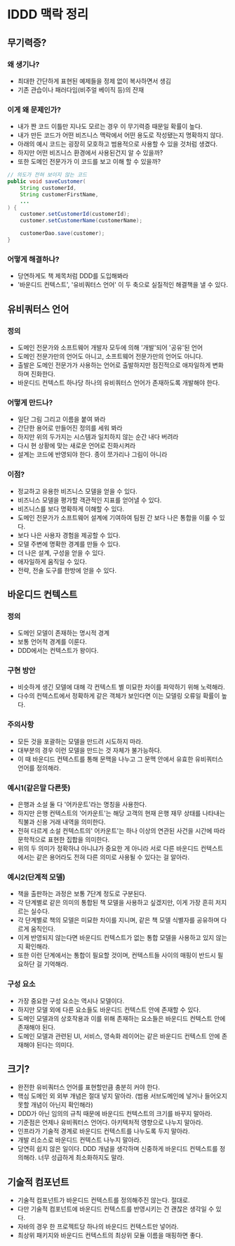 # IDDD 맥락 정리
## 무기력증?
### 왜 생기나?
- 최대한 간단하게 표현된 예제들을 정제 없이 복사하면서 생김
- 기존 관습이나 패러다임(비주얼 베이직 등)의 잔재

### 이게 왜 문제인가?
- 내가 짠 코드 이틀만 지나도 모르는 경우 이 무기력증 때문일 확률이 높다.
- 내가 만든 코드가 어떤 비즈니스 맥락에서 어떤 용도로 작성됐는지 명확하지 않다.
- 아래의 예시 코드는 굉장히 모호하고 범용적으로 사용할 수 있을 것처럼 생겼다.
- 하지만 어떤 비즈니스 환경에서 사용된건지 알 수 있을까?
- 또한 도메인 전문가가 이 코드를 보고 이해 할 수 있을까?
```java
// 의도가 전혀 보이지 않는 코드
public void saveCustomer(
    String customerId,
    String customerFirstName,
    ...
) {
    customer.setCustomerId(customerId);
    customer.setCustomerName(customerName);

    customerDao.save(customer);
}
```

### 어떻게 해결하나?
- 당연하게도 책 제목처럼 DDD를 도입해봐라
- '바운디드 컨텍스트', '유비쿼터스 언어' 이 두 축으로 실질적인 해결책을 낼 수 있다.

## 유비쿼터스 언어
### 정의
- 도메인 전문가와 소프트웨어 개발자 모두에 의해 '개발'되어 '공유'된 언어
- 도메인 전문가만의 언어도 아니고, 소프트웨어 전문가만의 언어도 아니다.
- 출발은 도메인 전문가가 사용하는 언어로 출발하지만 점진적으로 애자일하게 변화하며 진화한다.
- 바운디드 컨텍스트 하나당 하나의 유비쿼터스 언어가 존재하도록 개발해야 한다.

### 어떻게 만드나?
- 일단 그림 그리고 이름을 붙여 봐라
- 간단한 용어로 만들어진 정의를 세워 봐라
- 하지만 위의 두가지는 시스템과 일치하지 않는 순간 내다 버려라
- 다시 현 상황에 맞는 새로운 언어로 진화시켜라
- 설계는 코드에 반영되야 한다. 종이 쪼가리나 그림이 아니라

### 이점?
- 정교하고 유용한 비즈니스 모델을 얻을 수 있다.
- 비즈니스 모델을 평가할 객관적인 지표를 얻어낼 수 있다.
- 비즈니스를 보다 명확하게 이해할 수 있다.
- 도메인 전문가가 소프트웨어 설계에 기여하여 팀원 간 보다 나은 통합을 이룰 수 있다.
- 보다 나은 사용자 경험을 제공할 수 있다.
- 모델 주변에 명확한 경계를 만들 수 있다.
- 더 나은 설계, 구성을 얻을 수 있다.
- 애자일하게 움직일 수 있다.
- 전략, 전술 도구를 한방에 얻을 수 있다.

## 바운디드 컨텍스트
### 정의
- 도메인 모델이 존재하는 명시적 경계
- 보통 언어적 경계를 이룬다.
- DDD에서는 컨텍스트가 왕이다.

### 구현 방안
- 비슷하게 생긴 모델에 대해 각 컨텍스트 별 미묘한 차이를 파악하기 위해 노력해라.
- 다수의 컨텍스트에서 정확하게 같은 객체가 보인다면 이는 모델링 오류일 확률이 높다.

### 주의사항
- 모든 것을 포괄하는 모델을 만드려 시도하지 마라.
- 대부분의 경우 이런 모델을 만드는 것 자체가 불가능하다.
- 이 때 바운디드 컨텍스트를 통해 문맥을 나누고 그 문맥 안에서 유효한 유비쿼터스 언어를 정의해라.

### 예시1(같은말 다른뜻)
- 은행과 소설 둘 다 '어카운트'라는 명칭을 사용한다.
- 하지만 은행 컨텍스트의 '어카운트'는 해당 고객의 현재 은행 재무 상태를 나타내는 직불과 신용 거래 내역을 의미한다.
- 전혀 다르게 소설 컨텍스트의' 어카운트'는 하나 이상의 연관된 사건을 시간에 따라 문학적으로 표현한 집합을 의미한다.
- 위의 두 의미가 정확하냐 아니냐가 중요한 게 아니라 서로 다른 바운디드 컨텍스트에서는 같은 용어라도 전혀 다른 의미로 사용될 수 있다는 걸 알아라. 

### 예시2(단계적 모델)
- 책을 출판하는 과정은 보통 7단계 정도로 구분된다.
- 각 단계별로 같은 의미의 통합된 책 모델을 사용하고 싶겠지만, 이게 가장 흔히 저지르는 실수다.
- 각 단계별로 책의 모델은 미묘한 차이를 지니며, 같은 책 모델 식별자를 공유하며 다르게 움직인다.
- 이게 반영되지 않는다면 바운디드 컨텍스트가 없는 통합 모델을 사용하고 있지 않는지 확인해라.
- 또한 이런 단계에서는 통합이 필요할 것이며, 컨텍스트들 사이의 매핑이 반드시 필요하단 걸 기억해라.

### 구성 요소
- 가장 중요한 구성 요소는 역시나 모델이다.
- 하지만 모델 외에 다른 요소들도 바운디드 컨텍스트 안에 존재할 수 있다.
- 도메인 모델과의 상호작용과 이를 위해 존재하는 요소들은 바운디드 컨텍스트 안에 존재해야 된다.
- 도메인 모델과 관련된 UI, 서비스, 영속화 레이어는 같은 바운디드 컨텍스트 안에 존재해야 된다는 의미다.

## 크기?
- 완전한 유비쿼터스 언어를 표현할만큼 충분히 커야 한다.
- 핵심 도메인 외 외부 개념은 절대 넣지 말아라. (범용 서브도메인에 넣거나 들어오지 못할 개념이 아닌지 확인해라)
- DDD가 아닌 임의의 규칙 때문에 바운디드 컨텍스트의 크기를 바꾸지 말아라.
- 기준점은 언제나 유비쿼터스 언어다. 아키텍처적 영향으로 나누지 말아라.
- 인프라가 기술적 경계로 바운디드 컨텍스트를 나누도록 두지 말아라.
- 개발 리소스로 바운디드 컨텍스트 나누지 말아라.
- 당연히 쉽지 않은 일이다. DDD 개념을 생각하며 신중하게 바운디드 컨텍스트를 정의해라. 너무 성급하게 최소화하지도 말라.

## 기술적 컴포넌트
- 기술적 컴포넌트가 바운디드 컨텍스트를 정의해주진 않는다. 절대로.
- 다만 기술적 컴포넌트에 바운디드 컨텍스트를 반영시키는 건 괜찮은 생각일 수 있다.
- 자바의 경우 한 프로젝트당 하나의 바운디드 컨텍스트만 넣어라.
- 최상위 패키지와 바운디드 컨텍스트의 최상위 모듈 이름을 매핑하면 좋다.
